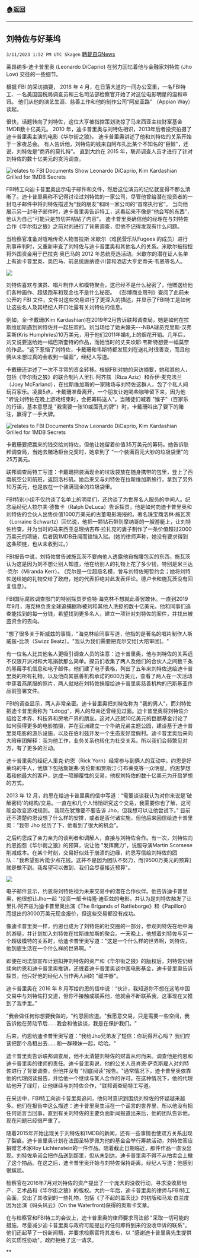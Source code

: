 ###  [:house:返回](README.md)
---


## 刘特佐与好莱坞
`3/11/2023 1:52 PM UTC Skagen` [轉載自GNews](https://gnews.org/articles/1004171)


莱昂纳多·迪卡普里奥 (Leonardo DiCaprio) 在努力回忆着他与金融家刘特佐 (Jho Low) 交往的一些细节。

  

根据 FBI 的采访摘要， 2018 年 4 月，在日落大道的一间办公室里，一名FBI特工、一名美国国税局调查员和三名司法部检察官开始了对这位电影明星的温和审讯。 他们从他的演艺生涯、慈善工作和他的制作公司“阿皮亚路” （Appian Way）谈起。

  

很快，话题转向了刘特佐，这位大亨被指控策划洗掠了马来西亚主权财富基金 1MDB数十亿美元。 2010 年，迪卡普里奥与刘特佐相识，2013年后者投资拍摄了迪卡普里奥主演的电影《华尔街之狼》。 迪卡普里奥讲述了他和刘特佐的关系开始于一家夜总会。 有人告诉他，刘特佐的钱来自阿布扎比某个不知名的“巨鲸”，还说，刘特佐是“商界的莫扎特”。 直到大约在 2015 年，联邦调查人员才进行了针对刘特佐的数十亿美元的贪污调查。 

![relates to FBI Documents Show Leonardo DiCaprio, Kim Kardashian Grilled for 1MDB Secrets](https://assets.bwbx.io/images/users/iqjWHBFdfxIU/ir8oCoyx0Wuc/v2/800x-1.jpg)

FBI特工向迪卡普里奥出示电子邮件和文件，然后这位演员的记忆就变得不那么清晰了。迪卡普里奥称不记得讨论过刘特佐的一家公司，尽管他曾给潜在投资者的一封电子邮件中将刘特佐描述为“我的朋友”和同一家公司的“首席执行官”。 当向他展示另一封电子邮件时，迪卡普里奥告诉特工，这看起来不像是“他会写的东西”，他认为自己“可能只是剪切并粘贴了内容”。 迪卡普里奥确信他的经理在与刘特佐合作《华尔街之狼》之前对刘进行了背景调查，但他不记得发现有什么问题。

  

当检察官准备对嘻哈传奇人物普拉斯·米歇尔（难民营乐队Fugees 的成员）进行刑事审判时，又重新审查了刘特佐与迪卡普里奥和其他名人的关系。米歇尔被指控将外国资金用于巴拉克·奥巴马的 2012 年总统竞选活动。米歇尔的潜在证人名单上有迪卡普里奥、奥巴马、前总统唐纳德·川普和酒店大亨史蒂夫·韦恩等名人。

![](https://i.imgur.com/CdF6lLu.jpg)

  

刘特佐喜欢与演员、唱片制作人和模特聚会，这已经不是什么秘密了，他赠送给他们各种画作、超级跑车和现金也不是什么秘密。 《彭博商业周刊》查阅了此前未公开的 FBI 文件，文件对这些交易进行了更深入的描述，并显示了FBI特工是如何让这些名人及其经纪人开口吐露有关刘特佐的信息。

  

例如，金·卡戴珊(Kim Kardashian)在2019年2月告诉联邦调查局，她是如何在拉斯维加斯遇到刘特佐并一起狂欢的。刘当场给了她未婚夫---NBA球员克里斯·汉弗莱斯(Kris Humphries)10万美元，用于他们2011年婚礼上的烟花开销。几年后，刘又说要送给她一幅巴斯奎特的作品，而她当时的丈夫坎耶·韦斯特想要一幅莫奈的作品。“这下惹恼了刘特佐，卡戴珊和韦斯特都发现刘在送礼时很善变，而且他俩从未想过真的会收到一幅画”，经纪人写道。

  

卡戴珊还讲述了一次不寻常的资金转移。根据FBI对她的采访摘要，她和其他人，包括《华尔街之狼》的联合制片人里扎·阿齐兹（Riza Aziz）和乔伊·麦克法兰（Joey McFarland），在拉斯维加斯的一家赌场与刘特佐这群人，包了个私人间玩百家乐。凌晨5点，卡戴珊准备离开，一个朋友让她喝些咖啡留下来，因为他 "听说刘特佐在晚上游戏结束时，会把筹码送人"。当赌徒们喊着 "猴子"（百家乐的行话，基本意思是 "我需要一张10或面孔的牌"）时，卡戴珊叫出了要下的赌注，赢得了一手大牌。

  ![relates to FBI Documents Show Leonardo DiCaprio, Kim Kardashian Grilled for 1MDB Secrets](https://assets.bwbx.io/images/users/iqjWHBFdfxIU/iSSULbpm4XWw/v1/800x-1.jpg)

卡戴珊要把赢来的钱交给刘特佐，但他让她留着价值35万美元的筹码。她告诉联邦调查局，当她去赌场柜台兑奖时，她拿到了 “一个装满百元大钞的垃圾袋里”的25万美元。

  

联邦调查局特工写道：卡戴珊把装满现金的垃圾袋放在随身携带的包里，登上了西南航空公司航班，返回洛杉矶。她后来又与刘特佐在拉斯维加斯旅行，拿到了另外10万美元，也是放在一个装满现金的垃圾袋里。

  

FBI特别小组不仅约谈了名单上的明星们，还约谈了为世界名人服务的中间人。纪念品经纪人拉尔夫·德鲁卡（Ralph DeLuca）告诉探员，他是如何向迪卡普里奥和刘特佐的合伙人出售价值1000万美元的古董电影海报的。著名珠宝商洛林·施瓦茨（Lorraine Schwartz）回忆说，他把一颗钻石带到摩纳哥的一艘游艇上，让刘特佐检查，并为当时的马来西亚总理纳吉布·拉扎克的妻子制作了一条价值超过2000万美元的项链，后者因1MDB丑闻而锒铛入狱。(她的律师声称，她没有要求得到这条项链，也从未收到过。）

  

FBI报告中说，刘特佐曾告诫施瓦茨不要向他人透露他自掏腰包买的东西，施瓦茨认为这是因为刘不想让别人知道，他在给别人的礼物上花了多少钱，特别是米兰达·克尔（Miranda Kerr）。 (克尔是一位超级名模，曾与刘特佐短暂约会；她将刘特佐送给她的礼物交给了政府，她的代表拒绝对此发表评论。德卢卡和施瓦茨没有回复信息）。

  

FBI国际腐败调查部门的特别探员罗伯特·海克林不想就此善罢敢休。一直到2019年9月，海克林负责全球追捕据称被刘和其他人洗掠的数十亿美元，他和同事们追查能找到的每一分钱，希望找到更多名人，建立一项针对刘特佐的案件，并找出被盗资金的去向。

  

"想了很多关于斯威兹的事情，"海克林给同事写道，他指的是著名的唱片制作人斯威兹-比茨（Swizz Beatz）。"我认为我们需要把克尔交给[大陪审团]。"

  

有一位名人比其他名人更吸引调查人员的注意：迪卡普里奥，他与刘特佐的关系远不仅限开派对和大笔捐款那么简单。探员们收集了两人及他们的合伙人之间数千条的黑莓手机信息和电子邮件。他们建了电子表格，列出了五年来刘特佐送给迪卡普里奥的所有礼物，以及他向其慈善机构承诺的600万美元，查看了两人在一次活动中穿着燕尾服的照片，两人就站在刘特佐捐赠给迪卡普里奥慈善机构的巴斯基亚作品前签署文件。

  

FBI的调查显示，两人非常亲密。迪卡普里奥把刘特佐称为 "我的男人"，而刘特佐把迪卡普里奥称为 "Ldogg"，两人的母亲还曾经见过面。迪卡普里奥将刘特佐介绍给艺术界、科技界和房地产界的朋友。这对人还就10亿美元的巨额基金讨论了如何获得更多的电影拍摄，并在亚洲建立一个华纳兄弟主题公园，建设基于迪卡普里奥电影的游乐设施，以及在伯利兹开发一个生态友好度假村。迪卡普里奥后来向大陪审团解释：我为他工作，业务关系也转化为社交关系。所以我们会频繁见对方，有了更多的互动。

  

迪卡普里奥的经纪人里克·约恩（Rick Yorn）经常参与到俩人的互动中。约恩是好莱坞的牛人，他旗下包括詹妮弗·劳伦斯和贾斯汀·汀布莱克等一众明星。约恩梦想着和他最大的客户，达成一项顛覆性的交易，他视刘特佐的数十亿美元为开启梦想的方式。

  

2013 年 12 月，约恩在给迪卡普里奥的信中写道：“需要谈谈我认为对你来说是'破解密码'的结构/交易。一直在和几个人悄悄研究这个交易，我需要你也了解，这可能会改变游戏规则。 我现在犹豫要不要告诉 Jho，但我想可以让他尝试下。” 目前还不清楚约恩设想了什么样的安排，或者是否付诸实施，但他后来回信给迪卡普里奥：“我带 Jho 经历了下，他看到了很大的机会”。

  

之后约恩成了亲力亲为的谈判者和调解人，直接与刘特佐合作。有一次，刘特佐向约恩抱怨《华尔街之狼》的预算，说让他 "发挥魔力"，说服导演Martin Scorsese削减成本。在某个时刻，交易好似处于崩溃的边缘，约恩写信给刘特佐的团队："我希望影片能少点花钱。这并不是因为团队不努力，而\[9500万美元的预算\]就是做不到。我希望可以做到，我们会尽量接近预算"。


![](https://i.imgur.com/BGggMlC.jpg)

  

电子邮件显示，约恩将刘特佐视为未来交易中的潜在合作伙伴。他告诉迪卡普里奥，他很想让Jho一起 "投资一部卡梅隆·迪亚兹的电影，并认为是刘特佐触发了让里扎·阿齐兹为迪卡普里奥出演《The Brigands of Rattleborge》和《Papillon》而提出的3000万美元现金报价，但这些交易都没有成功。

  

像迪卡普里奥一样，约恩也成为了刘特佐的社交圈的一部分，参观刘特佐在地中海的游艇，并计划加入刘特佐在拉斯维加斯的聚会。一天晚上，他想着刘特佐与另一个超级模特的关系时，给迪卡普里奥写道："这是一个什么样的世界啊，刘特佐，他到底生活在一个什么样的世界啊。"

  

即便在司法部宣布计划扣押刘特佐的资产和《华尔街之狼》的版权后，刘特佐仍继续向约恩和迪卡普里奥推销，还缠着迪卡普里奥谈中国电影基金，迪卡普里奥告诉探员，他只好他的经纪人当作两人间的 "缓冲器"。

  

迪卡普里奥在 2016 年 8 月写给约恩的信中说：“伙计，我知道你不想在这笔中国交易中与刘特佐打交道，但你不接触或联系他，他就会不断联系我，这事现在又推到了我手里。”

  

"我会做任何你想要我做的，"约恩回应道。"我愿意交易，只是需要一些空间，我告诉他在劳动节后......我会和他谈谈，我是在保护我们。" 

  

后来，约恩给迪卡普里奥写道："我给Jho兄弟发了短信：你玩得开心吗？ 我们应该把那个岛租出去......和一群辣妹一起，哈哈。"

  

迪卡普里奥告诉联邦调查局，他不太清楚刘特佐的财富从何而来。调查他是约恩和迪卡普里奥的律师的责任。迪卡普里奥说，他的公关人员肖恩·萨克斯雇人对刘特佐进行了背景调查，但他并没有 "彻底阅读"报告。"通常情况下，迪卡普里奥依靠他的代理阅读报告，并给他一个继续与某人合作的许可。在这种情况下，他的代理给他开了绿灯，让他继续与刘特佐合作，"联邦调查局特工写道。

  

在采访中，FBI特工向迪卡普里奥追问，他何时意识到围绕刘特佐的怀疑越来越多。他们在报告中这么描述：迪卡普里奥生活在一个谣言的世界里，所以他没有把任何谣言当回事，直到有关刘特佐的主要负面新闻报道出来后，他的团队告诉他，现在问题已经很严重了。

  

随着2015年开始出现关于刘特佐和1MDB的新闻，还有一些事情也使双方关系出现了裂痕。迪卡普里奥计划在法国圣特罗佩为他的基金会举行筹款活动，刘特佐答应捐赠艺术家Roy Lichtenstein的一件作品。随着截止日期临近，那件作品一直没出现。刘特佐承诺会把作品送到那里，但从未到达。迪卡普里奥不得不从拍卖会上撤了这个拍品。在这之后，迪卡普里奥开始与刘特佐保持距离。经纪人写道：他感到很尴尬。

  

检察官在2016年7月对刘特佐的资产提出了一个庞大的没收行动，寻求没收房地产、艺术品和《华尔街之狼》的版权。大约一年后，迪卡普里奥的律师与FBI特工会面，交出了其收到的一些礼物，包括《了不起的盖茨比》的初版和马龙·白兰度因为出演《码头风云》(On the Waterfront)获得的奥斯卡奖章。

  

在与检察官和FBI特工的会议上，迪卡普里奥的律师要求司法部 "采取一切可能的措施，尽量减少迪卡普里奥与政府可能提出的任何即将到来的没收申诉的联系"。他们还起草了一份新闻稿，并要求检察官将其发布，以 "感谢迪卡普里奥先生提供的实质性协助"。政府拒绝了这一请求。

  
  
  
**
